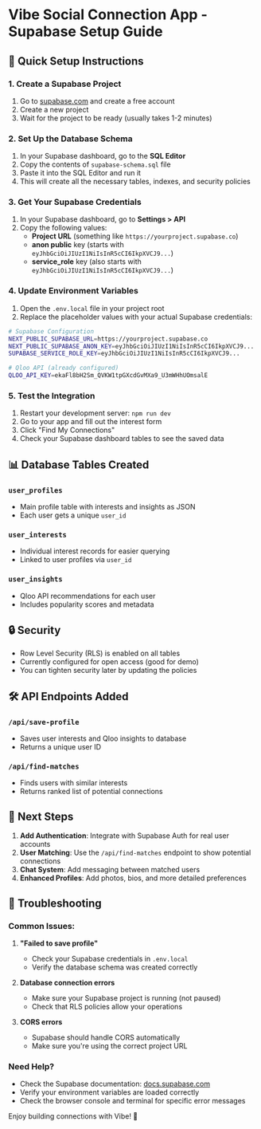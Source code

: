 # Vibe Social Connection App - Supabase Setup Guide

## 🚀 Quick Setup Instructions

### 1. Create a Supabase Project

1. Go to [supabase.com](https://supabase.com) and create a free account
2. Create a new project
3. Wait for the project to be ready (usually takes 1-2 minutes)

### 2. Set Up the Database Schema

1. In your Supabase dashboard, go to the **SQL Editor**
2. Copy the contents of `supabase-schema.sql` file
3. Paste it into the SQL Editor and run it
4. This will create all the necessary tables, indexes, and security policies

### 3. Get Your Supabase Credentials

1. In your Supabase dashboard, go to **Settings > API**
2. Copy the following values:
   - **Project URL** (something like `https://yourproject.supabase.co`)
   - **anon public** key (starts with `eyJhbGciOiJIUzI1NiIsInR5cCI6IkpXVCJ9...`)
   - **service_role** key (also starts with `eyJhbGciOiJIUzI1NiIsInR5cCI6IkpXVCJ9...`)

### 4. Update Environment Variables

1. Open the `.env.local` file in your project root
2. Replace the placeholder values with your actual Supabase credentials:

```bash
# Supabase Configuration
NEXT_PUBLIC_SUPABASE_URL=https://yourproject.supabase.co
NEXT_PUBLIC_SUPABASE_ANON_KEY=eyJhbGciOiJIUzI1NiIsInR5cCI6IkpXVCJ9...
SUPABASE_SERVICE_ROLE_KEY=eyJhbGciOiJIUzI1NiIsInR5cCI6IkpXVCJ9...

# Qloo API (already configured)
QLOO_API_KEY=ekaFl8bH2Sm_QVKW1tpGXcdGvMXa9_U3mWHhUOmsalE
```

### 5. Test the Integration

1. Restart your development server: `npm run dev`
2. Go to your app and fill out the interest form
3. Click "Find My Connections"
4. Check your Supabase dashboard tables to see the saved data

## 📊 Database Tables Created

### `user_profiles`

- Main profile table with interests and insights as JSON
- Each user gets a unique `user_id`

### `user_interests`

- Individual interest records for easier querying
- Linked to user profiles via `user_id`

### `user_insights`

- Qloo API recommendations for each user
- Includes popularity scores and metadata

## 🔒 Security

- Row Level Security (RLS) is enabled on all tables
- Currently configured for open access (good for demo)
- You can tighten security later by updating the policies

## 🛠 API Endpoints Added

### `/api/save-profile`

- Saves user interests and Qloo insights to database
- Returns a unique user ID

### `/api/find-matches`

- Finds users with similar interests
- Returns ranked list of potential connections

## 🎯 Next Steps

1. **Add Authentication**: Integrate with Supabase Auth for real user accounts
2. **User Matching**: Use the `/api/find-matches` endpoint to show potential connections
3. **Chat System**: Add messaging between matched users
4. **Enhanced Profiles**: Add photos, bios, and more detailed preferences

## 🔧 Troubleshooting

### Common Issues:

1. **"Failed to save profile"**

   - Check your Supabase credentials in `.env.local`
   - Verify the database schema was created correctly

2. **Database connection errors**

   - Make sure your Supabase project is running (not paused)
   - Check that RLS policies allow your operations

3. **CORS errors**
   - Supabase should handle CORS automatically
   - Make sure you're using the correct project URL

### Need Help?

- Check the Supabase documentation: [docs.supabase.com](https://docs.supabase.com)
- Verify your environment variables are loaded correctly
- Check the browser console and terminal for specific error messages

Enjoy building connections with Vibe! 🌟
